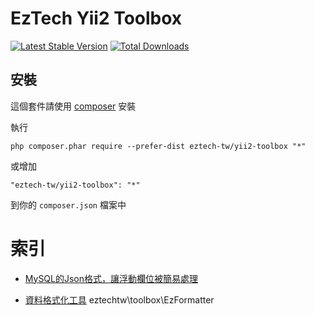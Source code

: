 EzTech Yii2 Toolbox
======================

[![Latest Stable Version](https://img.shields.io/packagist/v/eztech-tw/yii2-toolbox.svg)](https://packagist.org/packages/eztech-tw/yii2-toolbox.svg)
[![Total Downloads](https://img.shields.io/packagist/dt/eztech-tw/yii2-toolbox.svg)](https://packagist.org/packages/eztech-tw/yii2-toolbox.svg)

安裝
----
這個套件請使用 [composer](http://getcomposer.org/download/) 安裝

執行

```
php composer.phar require --prefer-dist eztech-tw/yii2-toolbox "*"
```

或增加

```
"eztech-tw/yii2-toolbox": "*"
```

到你的 `composer.json` 檔案中

索引
====

* [MySQL的Json格式，讓浮動欄位被簡易處理](docs\mysqlJson.md)



* [資料格式化工具](docs\EzFormatter.md) eztechtw\toolbox\EzFormatter
